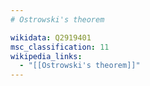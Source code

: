 ```yaml
---
# Ostrowski's theorem

wikidata: Q2919401
msc_classification: 11
wikipedia_links:
  - "[[Ostrowski's theorem]]"
---
```

